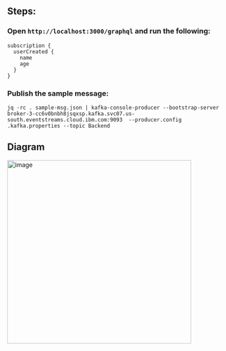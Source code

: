 ## Steps: 

### Open `http://localhost:3000/graphql` and run the following: 
```
subscription {
  userCreated { 
    name
    age
  }
}
```

### Publish the sample message: 
```
jq -rc . sample-msg.json | kafka-console-producer --bootstrap-server broker-3-cc6v0bnbh8jsqxsp.kafka.svc07.us-south.eventstreams.cloud.ibm.com:9093  --producer.config .kafka.properties --topic Backend
```


## Diagram
<img width="423" alt="image" src="https://user-images.githubusercontent.com/26101260/219225593-54d3562f-78a9-4d9a-9559-da8784ff8843.png">
